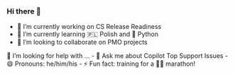 ### Hi there 👋

<!--
**Richard-Saunders/richard-saunders** is a ✨ _special_ ✨ repository because its `README.md` (this file) appears on your GitHub profile.

Here are some ideas to get you started:

-->

- 🔭 I’m currently working on CS Release Readiness
- 🌱 I’m currently learning 🇵🇱 Polish and 🐍 Python
- 👯 I’m looking to collaborate on PMO projects
<!--> 🤔 I’m looking for help with ...
- 💬 Ask me about Copilot Top Support Issues
- 😄 Pronouns: he/him/his
- ⚡ Fun fact: training for a 🏃‍♂️ marathon!

